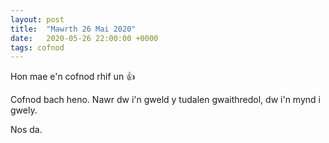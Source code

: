 ```yaml
---
layout: post
title:  "Mawrth 26 Mai 2020"
date:   2020-05-26 22:00:00 +0000
tags: cofnod
---
```


Hon mae e'n cofnod rhif un :+1:

Cofnod bach heno. Nawr dw i'n gweld y tudalen gwaithredol, dw i'n mynd i gwely.

Nos da.